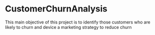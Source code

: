 # CustomerChurnAnalysis
This main objective of this project is to identify those customers who are likely to churn and device a marketing strategy to reduce churn
